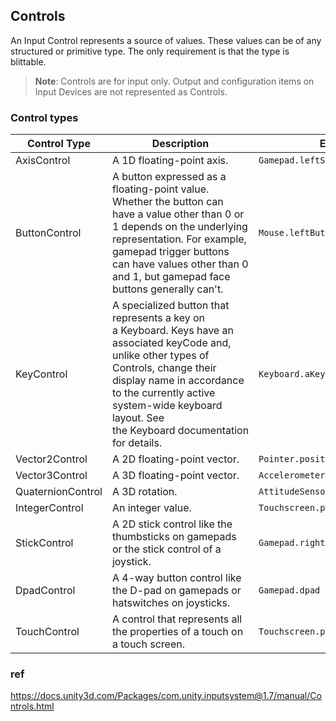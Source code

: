 ## Controls

An Input Control represents a source of values. These values can be of any structured or primitive type. The only requirement is that the type is blittable.

> **Note**: Controls are for input only. Output and configuration items on Input Devices are not represented as Controls.

### Control types

| Control Type | Description | Example |
| --- | --- | --- |
| AxisControl | A 1D floating-point axis. | `Gamepad.leftStick.x` |
| ButtonControl | A button expressed as a floating-point value. Whether the button can have a value other than 0 or 1 depends on the underlying representation. For example, gamepad trigger buttons can have values other than 0 and 1, but gamepad face buttons generally can't. | `Mouse.leftButton` |
| KeyControl | A specialized button that represents a key on a Keyboard. Keys have an associated keyCode and, unlike other types of Controls, change their display name in accordance to the currently active system-wide keyboard layout. See the Keyboard documentation for details. | `Keyboard.aKey` |
| Vector2Control | A 2D floating-point vector. | `Pointer.position` |
| Vector3Control | A 3D floating-point vector. | `Accelerometer.acceleration` |
| QuaternionControl | A 3D rotation. | `AttitudeSensor.attitude` |
| IntegerControl | An integer value. | `Touchscreen.primaryTouch.touchId` |
| StickControl | A 2D stick control like the thumbsticks on gamepads or the stick control of a joystick. | `Gamepad.rightStick` |
| DpadControl | A 4-way button control like the D-pad on gamepads or hatswitches on joysticks. | `Gamepad.dpad` |
| TouchControl | A control that represents all the properties of a touch on a touch screen. | `Touchscreen.primaryTouch` |



### ref
https://docs.unity3d.com/Packages/com.unity.inputsystem@1.7/manual/Controls.html

